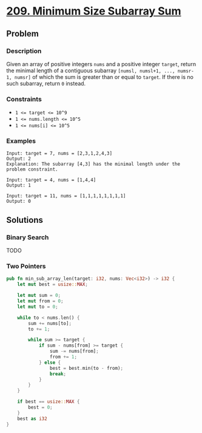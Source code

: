 # [209. Minimum Size Subarray Sum](https://leetcode.com/problems/minimum-size-subarray-sum/)

## Problem

### Description

Given an array of positive integers `nums` and a positive integer `target`,
return the minimal length of a contiguous
subarray `[numsl, numsl+1, ..., numsr-1, numsr]` of which the sum is greater
than or equal to `target`. If there is no such subarray, return `0` instead.

### Constraints

* `1 <= target <= 10^9`
* `1 <= nums.length <= 10^5`
* `1 <= nums[i] <= 10^5`

### Examples

```text
Input: target = 7, nums = [2,3,1,2,4,3]
Output: 2
Explanation: The subarray [4,3] has the minimal length under the problem constraint.
```

```text
Input: target = 4, nums = [1,4,4]
Output: 1
```

```text
Input: target = 11, nums = [1,1,1,1,1,1,1,1]
Output: 0
```

## Solutions

### Binary Search

TODO

### Two Pointers

```rust
pub fn min_sub_array_len(target: i32, nums: Vec<i32>) -> i32 {
    let mut best = usize::MAX;

    let mut sum = 0;
    let mut from = 0;
    let mut to = 0;

    while to < nums.len() {
        sum += nums[to];
        to += 1;

        while sum >= target {
            if sum - nums[from] >= target {
                sum -= nums[from];
                from += 1;
            } else {
                best = best.min(to - from);
                break;
            }
        }
    }

    if best == usize::MAX {
        best = 0;
    }
    best as i32
}
```